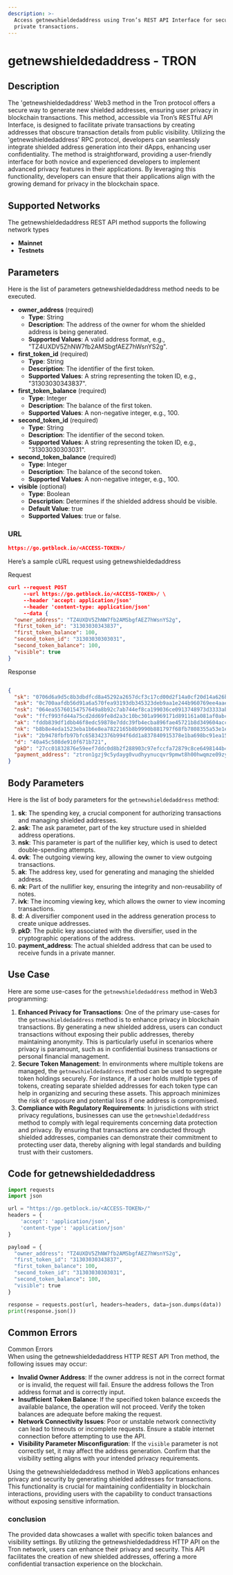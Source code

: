 ```yaml
---
description: >-
  Access getnewshieldedaddress using Tron’s REST API Interface for secure,
  private transactions.
---
```


# getnewshieldedaddress - TRON

## Description

The 'getnewshieldedaddress' Web3 method in the Tron protocol offers a secure way to generate new shielded addresses, ensuring user privacy in blockchain transactions. This method, accessible via Tron’s RESTful API Interface, is designed to facilitate private transactions by creating addresses that obscure transaction details from public visibility. Utilizing the 'getnewshieldedaddress' RPC protocol, developers can seamlessly integrate shielded address generation into their dApps, enhancing user confidentiality. The method is straightforward, providing a user-friendly interface for both novice and experienced developers to implement advanced privacy features in their applications. By leveraging this functionality, developers can ensure that their applications align with the growing demand for privacy in the blockchain space.

## Supported Networks

The getnewshieldedaddress REST API method supports the following network types

* **Mainnet**
* **Testnets**

## Parameters

Here is the list of parameters getnewshieldedaddress method needs to be executed.

* **owner\_address** (required)
  * **Type**: String
  * **Description**: The address of the owner for whom the shielded address is being generated.
  * **Supported Values**: A valid address format, e.g., "TZ4UXDV5ZhNW7fb2AMSbgfAEZ7hWsnYS2g".
* **first\_token\_id** (required)
  * **Type**: String
  * **Description**: The identifier of the first token.
  * **Supported Values**: A string representing the token ID, e.g., "31303030343837".
* **first\_token\_balance** (required)
  * **Type**: Integer
  * **Description**: The balance of the first token.
  * **Supported Values**: A non-negative integer, e.g., 100.
* **second\_token\_id** (required)
  * **Type**: String
  * **Description**: The identifier of the second token.
  * **Supported Values**: A string representing the token ID, e.g., "31303030303031".
* **second\_token\_balance** (required)
  * **Type**: Integer
  * **Description**: The balance of the second token.
  * **Supported Values**: A non-negative integer, e.g., 100.
* **visible** (optional)
  * **Type**: Boolean
  * **Description**: Determines if the shielded address should be visible.
  * **Default Value**: true
  * **Supported Values**: true or false.

### URL

```json
https://go.getblock.io/<ACCESS-TOKEN>/
```

Here’s a sample cURL request using getnewshieldedaddress

Request

```json
curl --request POST 
     --url https://go.getblock.io/<ACCESS-TOKEN>/ \
     --header 'accept: application/json' 
     --header 'content-type: application/json' 
     --data {
  "owner_address": "TZ4UXDV5ZhNW7fb2AMSbgfAEZ7hWsnYS2g",
  "first_token_id": "31303030343837",
  "first_token_balance": 100,
  "second_token_id": "31303030303031",
  "second_token_balance": 100,
  "visible": true
}
```

Response

```json

{
  "sk": "0706d6a9d5c8b3dbdfcd8a45292a2657dcf3c17cd00d2f14a0cf20d14a626b50",
  "ask": "0c700aafdb56d91a6a570fea93193db345323deb9aa1e244b960769ee4aae805",
  "nsk": "064ea55760154757649a8b92c7ab744ef8ca199036ce0913748973d3333ab604",
  "ovk": "ffcf993fd44a75cd2dd69fe8d2a3c10bc301a9969171d891161a081af0abc4ab",
  "ak": "fddb839df1dbb46f8edc59878e7ddc39fb4ecba896fae45721b8d349604acc60",
  "nk": "b8b8e4eda1523eba1b6e8ea7822165b8b9990b881797f68fb7808355a53e1e03",
  "ivk": "2b9478fbfb97bfc658342376b994f6dd1a837840915378e1ba698bc91ea15705",
  "d": "40a45c508de910f671b721",
  "pkD": "27cc01832876e59eef7ddc0d8b2f288903c97efccfa72879c8ce6498144b439c",
  "payment_address": "ztron1gzj9c5ydayg0vudhyynucqvr9pmwt8h00hwqmze09zys8jt7ln86w2reer8xfxq5fdpecfhnmuy"
}
```

## Body Parameters

Here is the list of body parameters for the `getnewshieldedaddress` method:

1. **sk**: The spending key, a crucial component for authorizing transactions and managing shielded addresses.
2. **ask**: The ask parameter, part of the key structure used in shielded address operations.
3. **nsk**: This parameter is part of the nullifier key, which is used to detect double-spending attempts.
4. **ovk**: The outgoing viewing key, allowing the owner to view outgoing transactions.
5. **ak**: The address key, used for generating and managing the shielded address.
6. **nk**: Part of the nullifier key, ensuring the integrity and non-reusability of notes.
7. **ivk**: The incoming viewing key, which allows the owner to view incoming transactions.
8. **d**: A diversifier component used in the address generation process to create unique addresses.
9. **pkD**: The public key associated with the diversifier, used in the cryptographic operations of the address.
10. **payment\_address**: The actual shielded address that can be used to receive funds in a private manner.

## Use Case

Here are some use-cases for the `getnewshieldedaddress` method in Web3 programming:

1. **Enhanced Privacy for Transactions**: One of the primary use-cases for the `getnewshieldedaddress` method is to enhance privacy in blockchain transactions. By generating a new shielded address, users can conduct transactions without exposing their public addresses, thereby maintaining anonymity. This is particularly useful in scenarios where privacy is paramount, such as in confidential business transactions or personal financial management.
2. **Secure Token Management**: In environments where multiple tokens are managed, the `getnewshieldedaddress` method can be used to segregate token holdings securely. For instance, if a user holds multiple types of tokens, creating separate shielded addresses for each token type can help in organizing and securing these assets. This approach minimizes the risk of exposure and potential loss if one address is compromised.
3. **Compliance with Regulatory Requirements**: In jurisdictions with strict privacy regulations, businesses can use the `getnewshieldedaddress` method to comply with legal requirements concerning data protection and privacy. By ensuring that transactions are conducted through shielded addresses, companies can demonstrate their commitment to protecting user data, thereby aligning with legal standards and building trust with their customers.

## Code for getnewshieldedaddress

```python
import requests
import json

url = "https://go.getblock.io/<ACCESS-TOKEN>/"
headers = {
    'accept': 'application/json',
    'content-type': 'application/json'
}

payload = {
  "owner_address": "TZ4UXDV5ZhNW7fb2AMSbgfAEZ7hWsnYS2g",
  "first_token_id": "31303030343837",
  "first_token_balance": 100,
  "second_token_id": "31303030303031",
  "second_token_balance": 100,
  "visible": true
}

response = requests.post(url, headers=headers, data=json.dumps(data))
print(response.json())
```

## Common Errors

Common Errors\
When using the getnewshieldedaddress HTTP REST API Tron method, the following issues may occur:

* **Invalid Owner Address**: If the owner address is not in the correct format or is invalid, the request will fail. Ensure the address follows the Tron address format and is correctly input.
* **Insufficient Token Balance**: If the specified token balance exceeds the available balance, the operation will not proceed. Verify the token balances are adequate before making the request.
* **Network Connectivity Issues**: Poor or unstable network connectivity can lead to timeouts or incomplete requests. Ensure a stable internet connection before attempting to use the API.
* **Visibility Parameter Misconfiguration**: If the `visible` parameter is not correctly set, it may affect the address generation. Confirm that the visibility setting aligns with your intended privacy requirements.

Using the getnewshieldedaddress method in Web3 applications enhances privacy and security by generating shielded addresses for transactions. This functionality is crucial for maintaining confidentiality in blockchain interactions, providing users with the capability to conduct transactions without exposing sensitive information.

### conclusion

The provided data showcases a wallet with specific token balances and visibility settings. By utilizing the getnewshieldedaddress HTTP API on the Tron network, users can enhance their privacy and security. This API facilitates the creation of new shielded addresses, offering a more confidential transaction experience on the blockchain.
